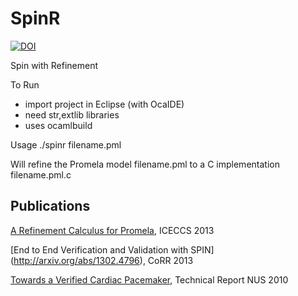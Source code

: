 SpinR
=====
[![DOI](https://zenodo.org/badge/DOI/10.5281/zenodo.9830.svg)](https://doi.org/10.5281/zenodo.9830)

Spin with Refinement

To Run
- import project in Eclipse (with OcaIDE)
- need str,extlib libraries
- uses ocamlbuild

Usage
./spinr filename.pml

Will refine the Promela model filename.pml to a C implementation filename.pml.c 

Publications
------------

[A Refinement Calculus for Promela](http://dx.doi.org/10.1109/ICECCS.2013.20), ICECCS 2013

[End to End Verification and Validation with SPIN] (http://arxiv.org/abs/1302.4796), CoRR 2013

[Towards a Verified Cardiac Pacemaker](http://asankhaya.github.io/pdf/Towards_Verified_Cardiac_Pacemaker.pdf), Technical Report NUS 2010
